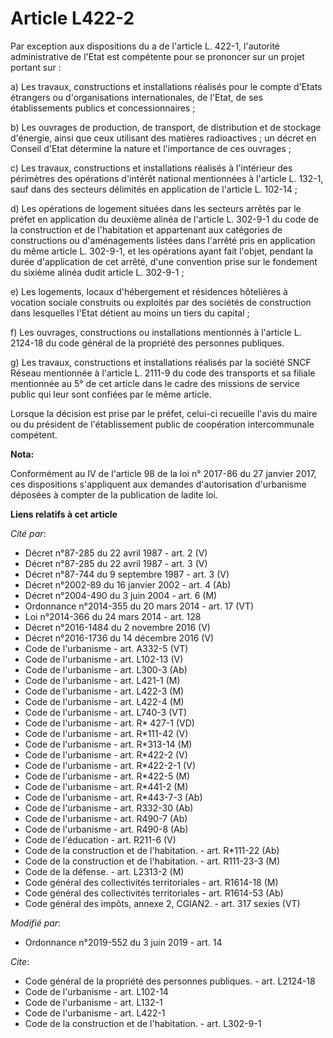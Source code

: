 # Article L422-2

Par exception aux dispositions du a de l'article L. 422-1, l'autorité administrative de l'Etat est compétente pour se
prononcer sur un projet portant sur :

a) Les travaux, constructions et installations réalisés pour le compte d'Etats étrangers ou d'organisations internationales,
de l'Etat, de ses établissements publics et concessionnaires ;

b) Les ouvrages de production, de transport, de distribution et de stockage d'énergie, ainsi que ceux utilisant des matières
radioactives ; un décret en Conseil d'Etat détermine la nature et l'importance de ces ouvrages ;

c) Les travaux, constructions et installations réalisés à l'intérieur des périmètres des opérations d'intérêt national
mentionnées à l'article L. 132-1, sauf dans des secteurs délimités en application de l'article L. 102-14 ;

d) Les opérations de logement situées dans les secteurs arrêtés par le préfet en application du deuxième alinéa de l'article
L. 302-9-1 du code de la construction et de l'habitation et appartenant aux catégories de constructions ou d'aménagements
listées dans l'arrêté pris en application du même article L. 302-9-1, et les opérations ayant fait l'objet, pendant la durée
d'application de cet arrêté, d'une convention prise sur le fondement du sixième alinéa dudit article L. 302-9-1 ;

e) Les logements, locaux d'hébergement et résidences hôtelières à vocation sociale construits ou exploités par des sociétés
de construction dans lesquelles l'Etat détient au moins un tiers du capital ;

f) Les ouvrages, constructions ou installations mentionnés à l'article L. 2124-18 du code général de la propriété des
personnes publiques.

g) Les travaux, constructions et installations réalisés par la société SNCF Réseau mentionnée à l'article L. 2111-9 du code
des transports et sa filiale mentionnée au 5° de cet article dans le cadre des missions de service public qui leur sont
confiées par le même article.

Lorsque la décision est prise par le préfet, celui-ci recueille l'avis du maire ou du président de l'établissement public de
coopération intercommunale compétent.

**Nota:**

Conformément au IV de l'article 98 de la loi n° 2017-86 du 27 janvier 2017,  ces dispositions s'appliquent aux demandes
d'autorisation d'urbanisme déposées à compter de la publication de ladite loi.

**Liens relatifs à cet article**

_Cité par_:

  - Décret n°87-285 du 22 avril 1987 - art. 2 (V)
  - Décret n°87-285 du 22 avril 1987 - art. 3 (V)
  - Décret n°87-744 du 9 septembre 1987 - art. 3 (V)
  - Décret n°2002-89 du 16 janvier 2002 - art. 4 (Ab)
  - Décret n°2004-490 du 3 juin 2004 - art. 6 (M)
  - Ordonnance n°2014-355 du 20 mars 2014 - art. 17 (VT)
  - Loi n°2014-366 du 24 mars 2014 - art. 128
  - Décret n°2016-1484 du 2 novembre 2016 (V)
  - Décret n°2016-1736 du 14 décembre 2016 (V)
  - Code de l'urbanisme - art. A332-5 (VT)
  - Code de l'urbanisme - art. L102-13 (V)
  - Code de l'urbanisme - art. L300-3 (Ab)
  - Code de l'urbanisme - art. L421-1 (M)
  - Code de l'urbanisme - art. L422-3 (M)
  - Code de l'urbanisme - art. L422-4 (M)
  - Code de l'urbanisme - art. L740-3 (VT)
  - Code de l'urbanisme - art. R* 427-1 (VD)
  - Code de l'urbanisme - art. R*111-42 (V)
  - Code de l'urbanisme - art. R*313-14 (M)
  - Code de l'urbanisme - art. R*422-2 (V)
  - Code de l'urbanisme - art. R*422-2-1 (V)
  - Code de l'urbanisme - art. R*422-5 (M)
  - Code de l'urbanisme - art. R*441-2 (M)
  - Code de l'urbanisme - art. R*443-7-3 (Ab)
  - Code de l'urbanisme - art. R332-30 (Ab)
  - Code de l'urbanisme - art. R490-7 (Ab)
  - Code de l'urbanisme - art. R490-8 (Ab)
  - Code de l'éducation - art. R211-6 (V)
  - Code de la construction et de l'habitation. - art. R*111-22 (Ab)
  - Code de la construction et de l'habitation. - art. R111-23-3 (M)
  - Code de la défense. - art. L2313-2 (M)
  - Code général des collectivités territoriales - art. R1614-18 (M)
  - Code général des collectivités territoriales - art. R1614-53 (Ab)
  - Code général des impôts, annexe 2, CGIAN2. - art. 317 sexies (VT)

_Modifié par_:

  - Ordonnance n°2019-552 du 3 juin 2019 - art. 14

_Cite_:

  - Code général de la propriété des personnes publiques. - art. L2124-18
  - Code de l'urbanisme - art. L102-14
  - Code de l'urbanisme - art. L132-1
  - Code de l'urbanisme - art. L422-1
  - Code de la construction et de l'habitation. - art. L302-9-1
